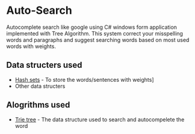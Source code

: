 # Auto-Search

Autocomplete search like google using C# windows form application implemented with Tree Algorithm. This system correct your misspelling words and paragraphs and suggest searching words based on most used words with weights.

## Data structers used

*  [Hash sets](http://www.vcskicks.com/csharp_data_structures.php) -  To store the words/sentences with weights]
* Other data structers

## Alogrithms used

* [Trie tree](https://www.geeksforgeeks.org/trie-insert-and-search/) -  The data structure used to search and autocompelete the word
